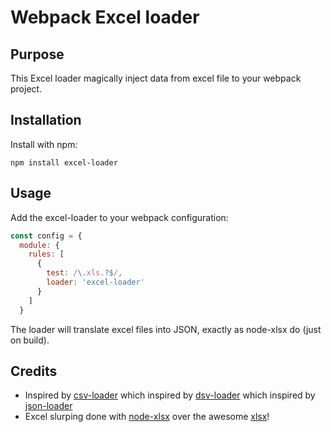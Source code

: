 # Webpack Excel loader

## Purpose
This Excel loader magically inject data from excel file to your webpack project.

## Installation

Install with npm:

```
npm install excel-loader
```

## Usage

Add the excel-loader to your webpack configuration:

``` javascript
const config = {
  module: {
    rules: [
      {
        test: /\.xls.?$/,
        loader: 'excel-loader'
      }
    ]
  }
```

The loader will translate excel files into JSON, exactly as node-xlsx do (just on build).


## Credits

* Inspired by [csv-loader](https://github.com/theplatapi/csv-loader) which inspired by [dsv-loader](https://github.com/wbkd/dsv-loader) which inspired by [json-loader](https://github.com/webpack-contrib/json-loader)
* Excel slurping done with [node-xlsx](https://github.com/mgcrea/node-xlsx) over the awesome [xlsx](https://github.com/SheetJS/js-xlsx)!

[npm-url]: https://npmjs.com/package/excel-loader